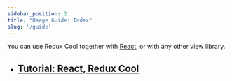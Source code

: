 ```yaml
---
sidebar_position: 2
title: "Usage Guide: Index"
slug: '/guide'
---
```


You can use Redux Cool together with [React](https://reactjs.org), or with any other view library.

- ## [Tutorial: React, Redux Cool](/docs/guide/react-redux-cool)